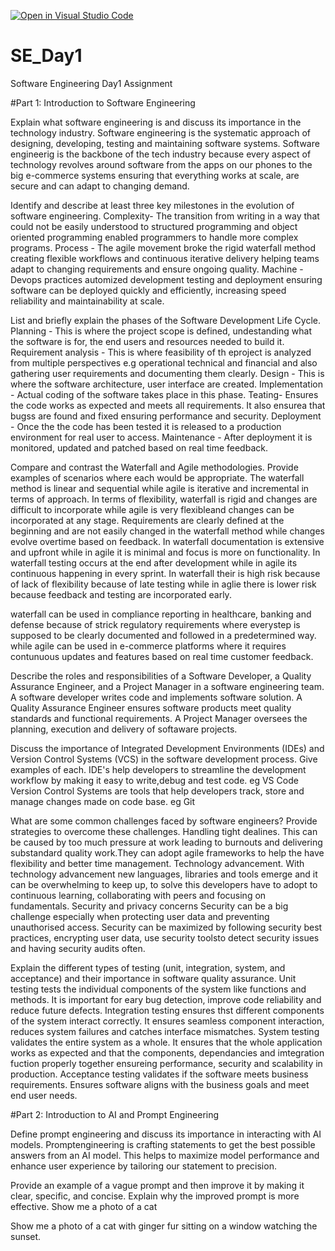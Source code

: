 [![Open in Visual Studio Code](https://classroom.github.com/assets/open-in-vscode-2e0aaae1b6195c2367325f4f02e2d04e9abb55f0b24a779b69b11b9e10269abc.svg)](https://classroom.github.com/online_ide?assignment_repo_id=18384336&assignment_repo_type=AssignmentRepo)
# SE_Day1
Software Engineering Day1 Assignment

#Part 1: Introduction to Software Engineering

Explain what software engineering is and discuss its importance in the technology industry.
Software engineering is the systematic approach of designing, developing, testing and maintaining software systems.
Software engineerig is the backbone of the tech industry because every aspect of technology revolves around software from the apps on our phones to the big e-commerce systems ensuring that everything works at scale, are secure and can adapt to changing demand.

Identify and describe at least three key milestones in the evolution of software engineering.
Complexity- The transition from writing in a way that could not be easily understood to structured programming and object oriented programming enabled programmers to handle more complex programs.
Process - The agile movement broke the rigid waterfall method creating flexible workflows and continuous iterative delivery helping teams adapt to changing requirements and ensure ongoing quality.
Machine - Devops practices automized development testing and deployment ensuring software can be deployed quickly and efficiently, increasing speed reliability and maintainability at scale.

List and briefly explain the phases of the Software Development Life Cycle.
Planning - This is where the project scope is defined, undestanding what the software is for, the end users and resources needed to build it.
Requirement analysis - This is where feasibility of th eproject is analyzed from multiple perspectives e.g operational technical and financial and also gathering user requirements and documenting them clearly.
Design - This is where the software architecture, user interface are created.
Implementation - Actual coding of the software takes place in this phase.
Teating- Ensures the code works as expected and meets all requirements. It also ensurea that bugss are found and fixed ensuring performance and security.
Deployment - Once the the code has been tested it is released to a production environment for real user to access.
Maintenance - After deployment it is monitored, updated and patched based on real time feedback.

Compare and contrast the Waterfall and Agile methodologies. Provide examples of scenarios where each would be appropriate.
The waterfall method is linear and sequential while agile is iterative and incremental in terms of approach. In terms of flexibility, waterfall is rigid and changes are difficult to incorporate while agile is very flexibleand changes can be incorporated at any stage. Requirements are clearly defined at the beginning and are not easily changed in the waterfall method while changes evolve overtime based on feedback. In waterfall documentation is extensive and upfront while in agile it is minimal and focus is more on functionality. In waterfall testing occurs at the end after development while in agile its continuous happening in every sprint. In waterfall their is high risk because of lack of flexibility because of late testing while in aglie there is lower risk because feedback and testing are incorporated early.

waterfall can be used in compliance reporting in healthcare, banking and defense because of strick regulatory requirements where everystep is supposed to be clearly documented and followed in a predetermined way. while agile can be used in e-commerce platforms where it requires contunuous updates and features based on real time customer feedback.

Describe the roles and responsibilities of a Software Developer, a Quality Assurance Engineer, and a Project Manager in a software engineering team.
A software developer writes code and implements software solution.
A Quality Assurance Engineer ensures software products meet quality standards and functional requirements.
A Project Manager oversees the planning, execution and delivery of softaware projects.

Discuss the importance of Integrated Development Environments (IDEs) and Version Control Systems (VCS) in the software development process. Give examples of each.
IDE's help developers to streamline the development workflow by making it easy to write,debug and test code. eg VS Code 
Version Control Systems are tools that help developers track, store and manage changes made on code base. eg Git

What are some common challenges faced by software engineers? Provide strategies to overcome these challenges.
Handling tight dealines. 
This can be caused by too much pressure at work leading to burnouts and delivering substandard quality work.They can adopt agile frameworks to help the have flexibility and better time management.
Technology advancement.
With technology advancement new languages, libraries and tools emerge and it can be overwhelming to keep up, to solve this developers have to adopt to continuous learning, collaborating with peers and focusing on fundamentals.
Security and privacy concerns
Security can be a big challenge especially when protecting user data and preventing unauthorised access. Security can be maximized by following security best practices, encrypting user data, use security toolsto detect security issues and having security audits often.


Explain the different types of testing (unit, integration, system, and acceptance) and their importance in software quality assurance.
Unit testing tests the individual components of the system like functions and methods. It is important for eary bug detection, improve code reliability and reduce future defects.
Integration testing ensures thst different components of the system interact correctly. It ensures seamless component interaction, reduces system failures and catches interface mismatches.
System testing validates the entire system as a whole. It ensures that the whole application works as expected and that the components, dependancies and imtegration fuction properly together ensureing performance, security and scalability in production.
Acceptance testing validates if the software meets business requirements. Ensures software aligns with the business goals and meet end user needs.

#Part 2: Introduction to AI and Prompt Engineering


Define prompt engineering and discuss its importance in interacting with AI models.
Promptengineering is crafting statements to get the best possible answers from an AI model. This helps to maximize model performance and enhance user experience by tailoring our statement to precision.

Provide an example of a vague prompt and then improve it by making it clear, specific, and concise. Explain why the improved prompt is more effective.
Show me a photo of a cat

Show me a photo of a cat with ginger fur sitting on a window watching the sunset.
